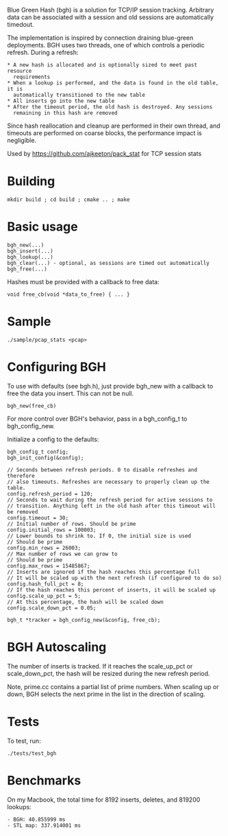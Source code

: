 
Blue Green Hash (bgh) is a solution for TCP/IP session tracking. Arbitrary data 
can be associated with a session and old sessions are automatically timedout.

The implementation is inspired by connection draining blue-green deployments.
BGH uses two threads, one of which controls a periodic refresh. During a 
refresh:

    * A new hash is allocated and is optionally sized to meet past resource 
      requirements
    * When a lookup is performed, and the data is found in the old table, it is
      automatically transitioned to the new table
    * All inserts go into the new table
    * After the timeout period, the old hash is destroyed. Any sessions 
      remaining in this hash are removed

Since hash reallocation and cleanup are performed in their own thread, and 
timeouts are performed on coarse blocks, the performance impact is negligible.

Used by https://github.com/ajkeeton/pack_stat for TCP session stats

# Building

    mkdir build ; cd build ; cmake .. ; make
    
# Basic usage

    bgh_new(...)
    bgh_insert(...)
    bgh_lookup(...)
    bgh_clear(...) - optional, as sessions are timed out automatically
    bgh_free(...)
 
Hashes must be provided with a callback to free data:

    void free_cb(void *data_to_free) { ... }

# Sample

    ./sample/pcap_stats <pcap>

# Configuring BGH

To use with defaults (see bgh.h), just provide bgh_new with a callback to free
the data you insert. This can not be null.

    bgh_new(free_cb)

For more control over BGH's behavior, pass in a bgh_config_t to bgh_config_new. 

Initialize a config to the defaults:

    bgh_config_t config;
    bgh_init_config(&config);

    // Seconds between refresh periods. 0 to disable refreshes and therefore 
    // also timeouts. Refreshes are necessary to properly clean up the table.
    config.refresh_period = 120; 
    // Seconds to wait during the refresh period for active sessions to 
    // transition. Anything left in the old hash after this timeout will be removed
    config.timeout = 30;
    // Initial number of rows. Should be prime
    config.initial_rows = 100003;
    // Lower bounds to shrink to. If 0, the initial size is used
    // Should be prime
    config.min_rows = 26003;
    // Max number of rows we can grow to
    // Should be prime
    config.max_rows = 15485867;
    // Inserts are ignored if the hash reaches this percentage full
    // It will be scaled up with the next refresh (if configured to do so)
    config.hash_full_pct = 8;
    // If the hash reaches this percent of inserts, it will be scaled up
    config.scale_up_pct = 5;
    // At this percentage, the hash will be scaled down
    config.scale_down_pct = 0.05;
    
    bgh_t *tracker = bgh_config_new(&config, free_cb);

# BGH Autoscaling

The number of inserts is tracked. If it reaches the scale_up_pct or 
scale_down_pct, the hash will be resized during the new refresh period.

Note, prime.cc contains a partial list of prime numbers. When scaling up or 
down, BGH selects the next prime in the list in the direction of scaling.

# Tests

To test, run:

    ./tests/test_bgh

# Benchmarks

On my Macbook, the total time for 8192 inserts, deletes, and 819200 lookups:

    - BGH: 40.855999 ms
    - STL map: 337.914001 ms

